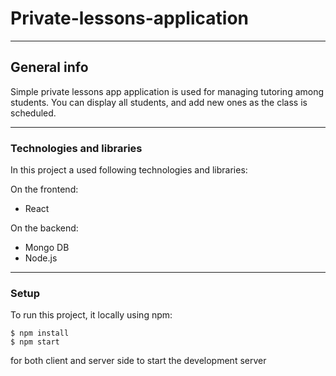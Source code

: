 # Private-lessons-application

---

## General info 

Simple private lessons app application is used for managing tutoring among students. 
You can display all students, and add new ones as the class is scheduled.

---

### Technologies and libraries

In this project a used following technologies and libraries:

On the frontend: 
* React

On the backend: 
* Mongo DB
* Node.js

---

### Setup
To run this project, it locally using npm:

```
$ npm install 
$ npm start 
```

for both client and server side to start the development server



